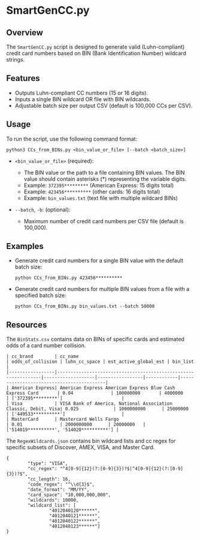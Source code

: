 
# SmartGenCC.py

## Overview
The `SmartGenCC.py` script is designed to generate valid (Luhn-compliant) credit card numbers based on BIN (Bank Identification Number) wildcard strings.

## Features
- Outputs Luhn-compliant CC numbers (15 or 16 digits).
- Inputs a single BIN wildcard OR file with BIN wildcards.
- Adjustable batch size per output CSV (default is 100,000 CCs per CSV).

## Usage
To run the script, use the following command format:
    
    python3 CCs_from_BINs.py <bin_value_or_file> [--batch <batch_size>]

- `<bin_value_or_file>` (required):
  - The BIN value or the path to a file containing BIN values. The BIN value should contain asterisks (*) representing the variable digits.
  - Example: `372395*********` (American Express: 15 digits total)
  - Example: `423456**********` (other cards: 16 digits total)
  - Example: `bin_values.txt` (text file with multiple wildcard BINs)
    
- `--batch`, `-b`: (optional):
  - Maximum number of credit card numbers per CSV file (default is 100,000).

## Examples
- Generate credit card numbers for a single BIN value with the default batch size:
  ```
  python CCs_from_BINs.py 423456**********
  ```

- Generate credit card numbers for multiple BIN values from a file with a specified batch size:
  ```
  python CCs_from_BINs.py bin_values.txt --batch 50000
  ```

## Resources

The `BinStats.csv` contains data on BINs of specific cards and estimated odds of a card number collision.
```
| cc_brand        | cc_name                                                        | odds_of_collision | luhn_cc_space | est_active_global_est | bin_list                                 |
|-----------------|----------------------------------------------------------------|-------------------|-----------------|------------|------------------------------------------|
| American Express| American Express American Express Blue Cash Express Card       | 0.04              | 100000000       | 4000000    | ['372395*********']                      |
| Visa            | VISA Bank of America, National Association Classic, Debit, Visa| 0.025             | 1000000000      | 25000000   | ['449533**********']                     |
| MasterCard      | Mastercard Wells Fargo                                         | 0.01              | 2000000000      | 20000000   | ['514019**********', '514020**********'] |
```

The `RegexWildcards.json` contains bin wildcard lists and cc regex for specific subsets of Discover, AMEX, VISA, and Master Card.
```
{      
        "type": "VISA",
        "cc_regex": "^4[0-9]{12}(?:[0-9]{3})?$|^4[0-9]{12}(?:[0-9]{3})?$",
        "cc_length": 16,
        "code_regex": "^\\d{3}$",
        "date_format": "MM/YY",
        "card_space": "10,000,000,000",
        "wildcards": 10000,
        "wildcard_list": [
                "4012040120******",
                "4012040121******",
                "4012040122******",
                "4012040123******"]
}
```
